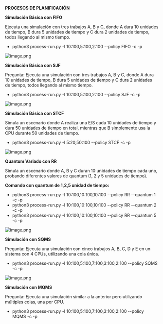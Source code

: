 **PROCESOS DE PLANIFICACIÓN**


**Simulación Básica con FIFO**

Ejecuta una simulación con tres trabajos A, B y C, donde A dura 10 unidades de tiempo, B dura 5 unidades de tiempo y C dura 2 unidades de tiempo, todos llegando al mismo tiempo.

- python3 process-run.py -l 10:100,5:100,2:100 --policy FIFO -c -p

![image.png](https://i.postimg.cc/D0RVdKyJ/image.png)



**Simulación Básica con SJF**

Pregunta: Ejecuta una simulación con tres trabajos A, B y C, donde A dura 10 unidades de tiempo, B dura 5 unidades de tiempo y C dura 2 unidades de tiempo, todos llegando al mismo tiempo.

- python3 process-run.py -l 10:100,5:100,2:100 --policy SJF -c -p

![image.png](https://i.postimg.cc/nhbbXZPN/image.png)


**Simulación Básica con STCF**

Simula un escenario donde A realiza una E/S cada 10 unidades de tiempo y dura 50 unidades de tiempo en total, mientras que B simplemente usa la CPU durante 50 unidades de tiempo.

- python3 process-run.py -l 5:20,50:100 --policy STCF -c -p

![image.png](https://i.postimg.cc/zf8sk75j/image.png)


**Quantum Variado con RR**

Simula un escenario donde A, B y C duran 10 unidades de tiempo cada uno, probando diferentes valores de quantum (1, 2 y 5 unidades de tiempo).

**Comando con quantum de 1,2,5 unidad de tiempo:**
 - python3 process-run.py -l 10:100,10:100,10:100 --policy RR --quantum 1 -c -p
 - python3 process-run.py -l 10:100,10:100,10:100 --policy RR --quantum 2 -c -p
 - python3 process-run.py -l 10:100,10:100,10:100 --policy RR --quantum 5 -c -p


![image.png](https://i.postimg.cc/KYfdpT8y/image.png)


**Simulación con SQMS**

Pregunta: Ejecuta una simulación con cinco trabajos A, B, C, D y E en un sistema con 4 CPUs, utilizando una cola única.

- python3 process-run.py -l 10:100,5:100,7:100,3:100,2:100 --policy SQMS -c -p

![image.png](https://i.postimg.cc/tJZwgmtX/image.png)


**Simulación con MQMS**

Pregunta: Ejecuta una simulación similar a la anterior pero utilizando múltiples colas, una por CPU.

- python3 process-run.py -l 10:100,5:100,7:100,3:100,2:100 --policy MQMS -c -p


